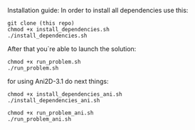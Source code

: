 Installation guide:
In order to install all dependencies use this: 
```
git clone (this repo)
chmod +x install_dependencies.sh
./install_dependencies.sh
```
After that you`re able to launch the solution:
```
chmod +x run_problem.sh
./run_problem.sh
```

for using Ani2D-3.1 do next things:
```
chmod +x install_dependencies_ani.sh
./install_dependencies_ani.sh
```
```
chmod +x run_problem_ani.sh
./run_problem_ani.sh
```
